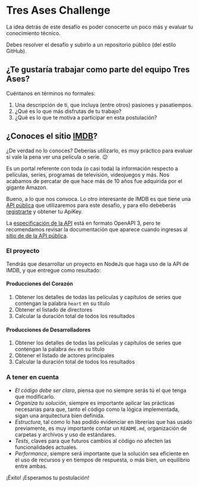 # Tres Ases Challenge

La idea detrás de este desafío es poder conocerte un poco más y evaluar tu conocimiento técnico.

Debes resolver el desafío y subirlo a un repositorio público (del estilo GitHub).

## ¿Te gustaría trabajar como parte del equipo Tres Ases?

Cuéntanos en términos no formales:

1. Una descripción de ti, que incluya (entre otros) pasiones y pasatiempos.
2. ¿Qué es lo que más disfrutas de tu trabajo?
3. ¿Qué es lo que te motiva a participar en esta postulación?

## ¿Conoces el sitio [IMDB](https://www.imdb.com/)?

¿De verdad no lo conoces? Deberías utilizarlo, es muy práctico para evaluar si vale la pena ver una película o serie. :wink:

Es un portal referente con toda (o casi toda) la información respecto a películas, series, programas de televisión, videojuegos y más. Nos acabamos de percatar de que hace más de 10 años fue adquirida por el gigante Amazon.

Bueno, a lo que nos convoca. Lo otro interesante de IMDB es que tiene una [API pública](https://imdb-api.com/) que utilizaremos para este desafío, y para ello debeberás [registrarte](https://imdb-api.com/Identity/Account/Register) y obtener tu ApiKey.

La [especificación de la API](https://imdb-api.com/swagger/index.html) está en formato OpenAPI 3, pero te recomendamos revisar la documentación que aparece cuando ingresas al [sitio de de la API pública](https://imdb-api.com/).

### El proyecto

Tendrás que desarrollar un proyecto en NodeJs que haga uso de la API de IMDB, y que entregue como resultado:

#### Producciones del Corazón

1. Obtener los detalles de todas las películas y capítulos de series que contengan la palabra `heart` en su título
2. Obtener el listado de directores
3. Calcular la duración total de todos los resultados

#### Producciones de Desarrolladores

1. Obtener los detalles de todas las películas y capítulos de series que contengan la palabra `dev` en su título
2. Obtener el listado de actores principales
3. Calcular la duración total de todos los resultados

### A tener en cuenta

* *El código debe ser claro*, piensa que no siempre serás tú el que tenga que modificarlo.
* *Organiza tu solución*, siempre es importante aplicar las prácticas necesarias para que, tanto el código como la lógica implementada, sigan una arquitectura bien definida.
* *Estructura*, tal como lo has podido evidenciar en librerías que has usado previamente, es muy importante contar un `README.md`, organización de carpetas y archivos y uso de estándares.
* *Tests*, claves para que futuros cambios al código no afecten las funcionalidades actuales.
* *Performance*, siempre será importante que la solución sea eficiente en el uso de recursos y en tiempos de respuesta, o más bien, un equilibrio entre ambas.

¡Éxito! ¡Esperamos tu postulación!


